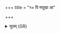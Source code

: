 +++
title = "१० वि मयूखा आ"

+++
<details><summary>मूलम् (GR)</summary>

वि मयूखा आ यच्छन्तु  
गर्दभा इव दुर्युजः ।  
मुह्यन्तु सर्वे तन्तवो  
वृता नाडी वितन्त्रिके ॥
</details>